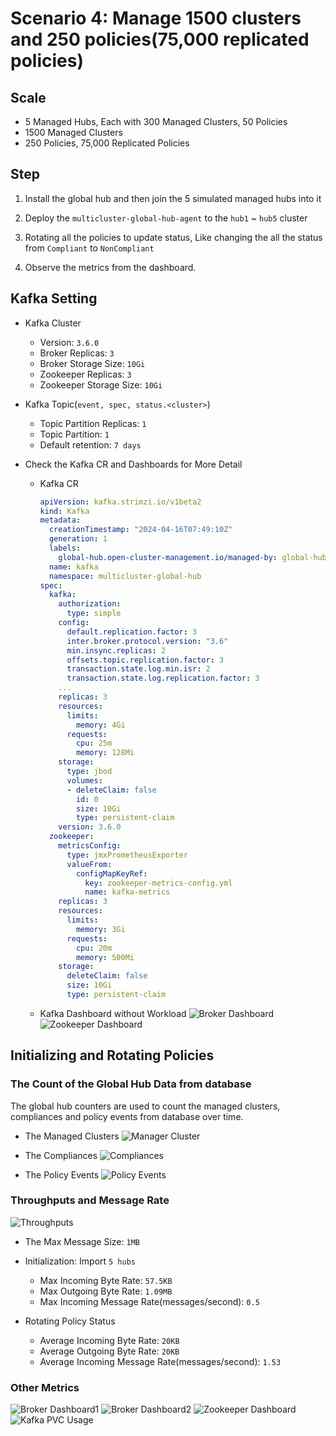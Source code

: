 # Scenario 4: Manage 1500 clusters and 250 policies(75,000 replicated policies)

## Scale

- 5 Managed Hubs, Each with 300 Managed Clusters, 50 Policies
- 1500 Managed Clusters
- 250 Policies, 75,000 Replicated Policies

## Step

1. Install the global hub and then join the 5 simulated managed hubs into it

2. Deploy the `multicluster-global-hub-agent` to the `hub1` ~ `hub5` cluster

3. Rotating all the policies to update status, Like changing the all the status from `Compliant` to `NonCompliant`

4. Observe the metrics from the dashboard.

## Kafka Setting

- Kafka Cluster
  - Version: `3.6.0`
  - Broker Replicas: `3`
  - Broker Storage Size: `10Gi`
  - Zookeeper Replicas: `3`
  - Zookeeper Storage Size: `10Gi`

- Kafka Topic(`event, spec, status.<cluster>`)
  - Topic Partition Replicas: `1`
  - Topic Partition: `1`
  - Default retention: `7 days`

- Check the Kafka CR and Dashboards for More Detail
  - Kafka CR

    ```yaml
    apiVersion: kafka.strimzi.io/v1beta2
    kind: Kafka
    metadata:
      creationTimestamp: "2024-04-16T07:49:10Z"
      generation: 1
      labels:
        global-hub.open-cluster-management.io/managed-by: global-hub
      name: kafka
      namespace: multicluster-global-hub
    spec:
      kafka:
        authorization:
          type: simple
        config:
          default.replication.factor: 3
          inter.broker.protocol.version: "3.6"
          min.insync.replicas: 2
          offsets.topic.replication.factor: 3
          transaction.state.log.min.isr: 2
          transaction.state.log.replication.factor: 3
        ...
        replicas: 3
        resources:
          limits:
            memory: 4Gi
          requests:
            cpu: 25m
            memory: 128Mi
        storage:
          type: jbod
          volumes:
          - deleteClaim: false
            id: 0
            size: 10Gi
            type: persistent-claim
        version: 3.6.0
      zookeeper:
        metricsConfig:
          type: jmxPrometheusExporter
          valueFrom:
            configMapKeyRef:
              key: zookeeper-metrics-config.yml
              name: kafka-metrics
        replicas: 3
        resources:
          limits:
            memory: 3Gi
          requests:
            cpu: 20m
            memory: 500Mi
        storage:
          deleteClaim: false
          size: 10Gi
          type: persistent-claim
    ```

  - Kafka Dashboard without Workload
  ![Broker Dashboard](./images/4-kafka-broker-dashboard-0.gif)
  ![Zookeeper Dashboard](./images/4-kafka-zookeeper-dashboard-0.png)

## Initializing and Rotating Policies

### The Count of the Global Hub Data from database

The global hub counters are used to count the managed clusters, compliances and policy events from database over time. 

- The Managed Clusters
![Manager Cluster](./images/4-count-initialization.png)

- The Compliances
![Compliances](./images/4-count-compliance.png)

- The Policy Events
![Policy Events](./images/4-count-event.png)

### Throughputs and Message Rate

![Throughputs](./images/4-kafka-throughputs.png)

- The Max Message Size: `1MB`

- Initialization: Import `5 hubs`

  - Max Incoming Byte Rate: `57.5KB`
  - Max Outgoing Byte Rate: `1.09MB`
  - Max Incoming Message Rate(messages/second): `0.5`

- Rotating Policy Status

  - Average Incoming Byte Rate: `20KB`
  - Average Outgoing Byte Rate: `20KB`
  - Average Incoming Message Rate(messages/second): `1.53`


### Other Metrics

![Broker Dashboard1](./images/4-kafka-broker-dashboard-1.1.png)
![Broker Dashboard2](./images/4-kafka-broker-dashboard-1.2.png)
![Zookeeper Dashboard](./images/4-kafka-zookeeper-dashboard-0.png)
![Kafka PVC Usage](./images/4-global-hub-kafka-pvc-usage.png)
